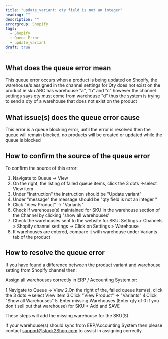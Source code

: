 ```yaml
---
title: "update_variant: qty field is not an integer"
heading: ""
description: ""
errorgroup: Shopify
tags: 
  - Shopify
  - Queue Error
  - update_variant
draft: true
---
```


## What does the queue error mean

This queue error occurs when a product is being updated on Shopify, the warehouse/s assigned in the channel settings for Qty does not exist on the product ie sku ABC has warehouse "a", "b" and "c" however the channel settings says qty must come from warehouse "d" thus the system is trying to send a qty of a warehouse that does not exist on the product

## What issue(s) does the queue error cause

This error is a queue blocking error, until the error is resolved then the queue will remain blocked, no products will be created or updated while the queue is blocked 

## How to confirm the source of the queue error

To confirm the source of this error: 

1. Navigate to Queue -> View
2. On the right, the listing of failed queue items, click the 3 dots ->select View item
3. Under "Instruction" the instruction should be "Update variant"
4. Under "message" the message should be "qty field is not an integer "
5. Click "View Product" -> "Variants"
6. Check if warehouse(s) maintained for SKU in the warehouse section of the Channel by clicking "show all warehouses'
7. Check the warehouses sent to the website for SKU: Settings > Channels > Shopify channel settings -> Click on Settings > Warehouse
8. If warehouses are entered, compare it with warehouse under Variants tab of the product

## How to resolve the queue error

If you have found a difference between the product  variant and warehouse setting from Shopify channel then:

Assign all warehouses correctly in ERP / Accounting System or:

1.Navigate to Queue -> View
2.On the right of the, failed queue item(s), click the 3 dots ->select View item
3.Click "View Product" -> "Variants"
4.Click "Show all Warehouses" 
5. Enter missing Warehouses (Enter qty of 0 if you don't sell out that warehouse) for SKU  > Add and SAVE

These steps will add the missing warehouse for the SKU(S). 

If your warehouse(s) should sync from ERP/Accounting System then please contact support@stock2Shop.com to assist in assigning correctly.